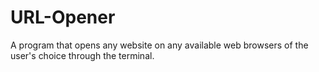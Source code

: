 # URL-Opener
A program that opens any website on any available web browsers of the user's choice through the terminal.
